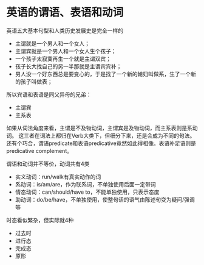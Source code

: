 # 英语的谓语、表语和动词

英语五大基本句型和人类历史发展史是完全一样的

* 主谓就是一个男人和一个女人；
* 主谓宾就是一个男人和一个女人生个孩子；
* 一个孩子太寂寞再生一个就是主谓双宾；
* 孩子长大找自己的另一半那就是主谓宾宾补；
* 男人没一个好东西总是要变心的，于是找了一个新的媳妇叫做系，生了一个新的孩子叫做表；

所以宾语和表语是同父异母的兄弟：

* 主谓宾
* 主系表

如果从词法角度来看，主谓是不及物动词，主谓宾是及物动词，而主系表则是系动词。
这三者在词法上都归在Verb大类下，但细分下来，还是会成为不同的句法。
还有个巧合，谓语predicate和表语predicative竟然如此得相像。表语补足语则是
predicative complement。

谓语和动词并不等价，动词共有4类

* 实义动词：run/walk有真实动作的词
* 系动词：is/am/are，作为联系词，不单独使用后面一定带词
* 情态动词：can/should/have to，不能单独使用，只表示态度
* 助动词：do/be/have，不单独使用，使整句话的语气由陈述句变为疑问/强调等

时态看似繁杂，但实际就4种

* 过去时
* 进行态
* 完成态
* 原形
